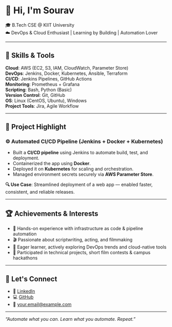 # 👋 Hi, I'm Sourav

🎓 B.Tech CSE @ KIIT University  
☁️ DevOps & Cloud Enthusiast | Learning by Building | Automation Lover  

---

## 🔧 Skills & Tools

**Cloud**: AWS (EC2, S3, IAM, CloudWatch, Parameter Store)  
**DevOps**: Jenkins, Docker, Kubernetes, Ansible, Terraform  
**CI/CD**: Jenkins Pipelines, GitHub Actions  
**Monitoring**: Prometheus + Grafana  
**Scripting**: Bash, Python (Basic)  
**Version Control**: Git, GitHub  
**OS**: Linux (CentOS, Ubuntu), Windows  
**Project Tools**: Jira, Agile Workflow

---

## 🚀 Project Highlight

### ⚙️ Automated CI/CD Pipeline (Jenkins + Docker + Kubernetes)

- Built a **CI/CD pipeline** using Jenkins to automate build, test, and deployment.
- Containerized the app using **Docker**.
- Deployed it on **Kubernetes** for scaling and orchestration.
- Managed environment secrets securely via **AWS Parameter Store**.
  
**🔍 Use Case**: Streamlined deployment of a web app — enabled faster, consistent, and reliable releases.

---

## 🏆 Achievements & Interests

- 🎯 Hands-on experience with infrastructure as code & pipeline automation  
- 🎬 Passionate about scriptwriting, acting, and filmmaking  
- 📖 Eager learner, actively exploring DevOps trends and cloud-native tools  
- 🧠 Participated in technical projects, short film contests & campus hackathons

---

## 💬 Let's Connect

- 🔗 [LinkedIn](https://linkedin.com/in/sourav-adhikari-174605216)
- 💻 [GitHub](https://github.com/realsouravadhikari)
- 📧 your.email@example.com

---

_“Automate what you can. Learn what you automate. Repeat.”_
